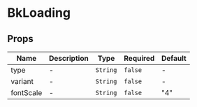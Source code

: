 # BkLoading

## Props

<!-- @vuese:BkLoading:props:start -->
|Name|Description|Type|Required|Default|
|---|---|---|---|---|
|type|-|`String`|`false`|-|
|variant|-|`String`|`false`|-|
|fontScale|-|`String`|`false`|"4"|

<!-- @vuese:BkLoading:props:end -->


